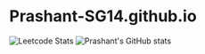 # Prashant-SG14.github.io
![Leetcode Stats](https://leetcard.jacoblin.cool/Prashant-SG14)
![Prashant's GitHub stats](https://github-readme-stats.vercel.app/api?username=prashant-sg14&show_icons=true&theme=dark)
